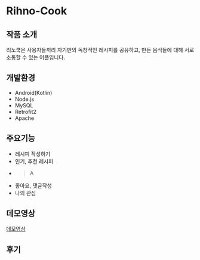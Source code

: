 # Rihno-Cook

## 작품 소개
리노쿡은 사용자들끼리 자기만의 독창적인 레시피를 공유하고, 만든 음식들에 대해 서로 소통할 수 있는 어플입니다.

## 개발환경
* Android(Kotlin)
* Node.js
* MySQL
* Retrofit2
* Apache

## 주요기능
* 레시피 작성하기
* 인기, 추천 레시피
* > A
* 좋아요, 댓글작성
* 나의 관심

## 데모영상
[데모영상](https://github.com/tlsgks48/Rihno-Cook)

## 후기
